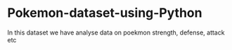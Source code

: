 # Pokemon-dataset-using-Python
In this dataset we have analyse data on poekmon strength, defense, attack etc 
